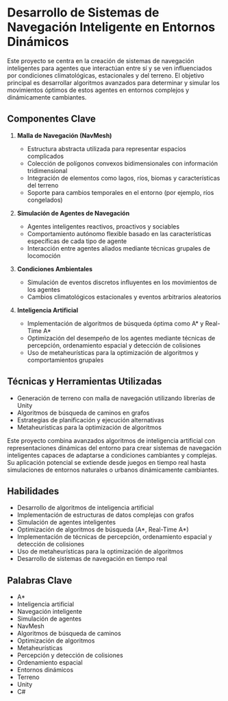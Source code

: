 # Desarrollo de Sistemas de Navegación Inteligente en Entornos Dinámicos

Este proyecto se centra en la creación de sistemas de navegación inteligentes para agentes que interactúan entre sí y se ven influenciados por condiciones climatológicas, estacionales y del terreno. El objetivo principal es desarrollar algoritmos avanzados para determinar y simular los movimientos óptimos de estos agentes en entornos complejos y dinámicamente cambiantes.

## Componentes Clave

1. **Malla de Navegación (NavMesh)**
   - Estructura abstracta utilizada para representar espacios complicados
   - Colección de polígonos convexos bidimensionales con información tridimensional
   - Integración de elementos como lagos, ríos, biomas y características del terreno
   - Soporte para cambios temporales en el entorno (por ejemplo, ríos congelados)

2. **Simulación de Agentes de Navegación**
   - Agentes inteligentes reactivos, proactivos y sociables
   - Comportamiento autónomo flexible basado en las características específicas de cada tipo de agente
   - Interacción entre agentes aliados mediante técnicas grupales de locomoción

3. **Condiciones Ambientales**
   - Simulación de eventos discretos influyentes en los movimientos de los agentes
   - Cambios climatológicos estacionales y eventos arbitrarios aleatorios

4. **Inteligencia Artificial**
   - Implementación de algoritmos de búsqueda óptima como A* y Real-Time A*
   - Optimización del desempeño de los agentes mediante técnicas de percepción, ordenamiento espacial y detección de colisiones
   - Uso de metaheurísticas para la optimización de algoritmos y comportamientos grupales

## Técnicas y Herramientas Utilizadas

- Generación de terreno con malla de navegación utilizando librerías de Unity
- Algoritmos de búsqueda de caminos en grafos
- Estrategias de planificación y ejecución alternativas
- Metaheurísticas para la optimización de algoritmos

Este proyecto combina avanzados algoritmos de inteligencia artificial con representaciones dinámicas del entorno para crear sistemas de navegación inteligentes capaces de adaptarse a condiciones cambiantes y complejas. Su aplicación potencial se extiende desde juegos en tiempo real hasta simulaciones de entornos naturales o urbanos dinámicamente cambiantes.

## Habilidades

- Desarrollo de algoritmos de inteligencia artificial
- Implementación de estructuras de datos complejas con grafos
- Simulación de agentes inteligentes
- Optimización de algoritmos de búsqueda (A*, Real-Time A*)
- Implementación de técnicas de percepción, ordenamiento espacial y detección de colisiones
- Uso de metaheurísticas para la optimización de algoritmos
- Desarrollo de sistemas de navegación en tiempo real

## Palabras Clave
- A*
- Inteligencia artificial
- Navegación inteligente
- Simulación de agentes
- NavMesh
- Algoritmos de búsqueda de caminos
- Optimización de algoritmos
- Metaheurísticas
- Percepción y detección de colisiones
- Ordenamiento espacial
- Entornos dinámicos
- Terreno
- Unity
- C#

